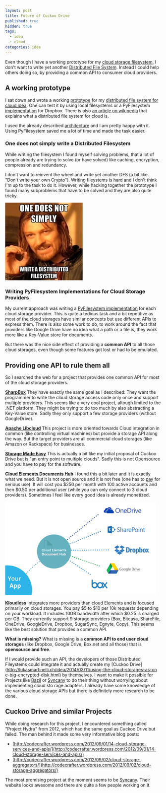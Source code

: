 ```yaml
---
layout: post
title: Future of Cuckoo Drive
published: true
hidden: true
tags:
  - idea
  - cloud
categories: idea
---
```


Even though I have a working prototype for my [cloud storage filesystem](http://lukasmartinelli.ch/idea/2014/03/11/using-the-cloud-storages-as-one-big-encrypted-disk.html), I don't want to write yet another [Distributed File System](http://en.wikipedia.org/wiki/Clustered_file_system#Distributed_file_systems). Instead I could help others doing so, by providing a common API to consumer cloud providers.

## A working prototype
I sat down and wrote a working
[prototype](https://github.com/lukasmartinelli/cuckoodrive)
for my [distributed file system for cloud idea](http://lukasmartinelli.ch/idea/2014/03/11/using-the-cloud-storages-as-one-big-encrypted-disk.html). One can test it by using local filesystems or a PyFilesystem  [implementation](https://github.com/lukasmartinelli/fs-dropbox) for Dropbox. There is also [an article on wikipedia](https://en.wikipedia.org/wiki/Distributed_file_system_for_cloud) that explains what a distributed file system for cloud is.

I used the already described [architecture](http://lukasmartinelli.ch/python/2014/03/13/cuckoo-drive-architecture.html) and I am pretty happy with it. Using PyFilesystem saved me a lot of
time and made the task easier.

### One does not simply write a Distributed Filesystem
While writing the filesystem I found myself solving problems, that a lot of
people already are trying to solve (or have solved) like caching, encryption,
compression and redundancy.

I don't want to reinvent the wheel and write yet another DFS (a bit like "Don't
write your own Crypto"). Writing fileystems is hard and I don't think I'm up to
the task to do it. However, while hacking together the prototype I found many
subproblems that have to be solved and they are also quite tricky.

![One does not simply write a Distributed Filesystem](/media/one-does-not-simply-write-a-dfs.jpg)

### Writing PyFilesystem Implementations for Cloud Storage Providers
My current approach was writing a [PyFilesystem implementation](http://docs.pyfilesystem.org/en/latest/implementersguide.html) for each cloud
storage provider. This is quite a tedious task and a bit repetitive as most
of the cloud storages have similar concepts but use different APIs to express them.
There is also some work to do, to work around the fact that providers like Google Drive have no idea what a path or a file is, they work more like a Key-Value store for documents.

But there was the nice side effect of providing a **common API** to all those cloud storages, even though some features got lost or had to be emulated.

## Providing one API to rule them all
So I searched the web for a project that provides one common API for most of the cloud storage providers. 

[**SharpBox**](http://sharpbox.codeplex.com/)
They have exactly the same goal as I described: They want the programmer to write the cloud storage access code only once and support multiple providers.
This seems like a very cool project, altough limited to the .NET platform. They might be trying to do too much by also abstracting a Key-Value store.
Sadly they only support a few storage providers (without GoogleDrive).

[**Apache Libcloud**](http://libcloud.apache.org/)
This project is more oriented towards Cloud integration in common (like controlling virtual machines) but provide a storage API along the way. But the target providers are all commercial cloud storages (like Amazon or Rackspace) for businesses.

[**Storage Made Easy**](http://storagemadeeasy.com/personal_solution/)
This is actually a bit like my initial proposal of Cuckoo Drive but is "an entry point to multiple clouds". Sadly this is not Opensource and you have to pay for the software.

[**Cloud Elements Documents Hub**](http://www.cloud-elements.com/hubs/documents-hub/)
I found this a bit later and it is exactly what we need. But it is not open source and it is not free (one has to [pay](http://www.cloud-elements.com/pricing/) for serious use). It will cost you $250 per month with 100 active accounts and then $0.50 per additional user (while you can only connect to 3 cloud providers). Sometimes I feel like every good idea is already monetized.

![Cloud Elements Documents Hub Diagram](/media/documents_hub.png)

[**Kloudless**](https://developers.kloudless.com/)
Integrates more providers than cloud Elements and is focused primarily on cloud storages. You pay $5 to $10 per 10k requests depending on your workload. It includes 10GB bandwidth after which $0.25 is charged per GB. They currently support 9 storage providers (Box, Bitcasa, ShareFile, OneDrive, GoogleDrive, Dropbox, SugarSync, Egnyte, Copy). This seems like the best solution that provides a common API.

**What is missing?**
What is missing is a **common API to end user cloud storages** (like Dropbox, Google Drive, Box.net and all those) that is **opensource and free**.

If I would provide such an API, the developers of those
Distributed Fileystems could integrate it and actually create my [Cuckoo
Drive](http://lukasmartinelli.ch/idea/2014/03/11/using-the-cloud-storages-as-on
e-big-encrypted-disk.html) by themselves.
I want to make it possible for Projects like [Bazil](http://bazil.org/) or [Syncany](https://www.syncany.org/) to do
their thing without worrying about implementing cloud sto
rage adapters. I already have some knowledge of the various cloud storage APIs but there is definitely more
research to be done.

## Cuckoo Drive and similar Projects
While doing research for this project, I encountered something called "Project Hydra" from 2012, which had the same goal as Cuckoo Drive but failed. The man behind it made some very informative blog posts:

- [http://codecrafter.wordpress.com/2012/09/01/14-cloud-storage-services-and-apis/](http://codecrafter.wordpress.com/2012/09/01/14-cloud-storage-services-and-apis/)
- [http://codecrafter.wordpress.com/2012/09/02/cloud-storage-aggregators/](http://codecrafter.wordpress.com/2012/09/02/cloud-storage-aggregators/)

The most promising project at the moment seems to be [Syncany](https://www.syncany.org/). Their website looks awesome and there are quite a few people working on it.
